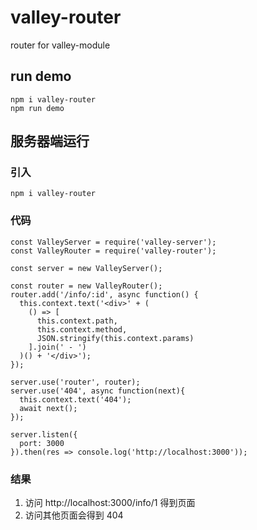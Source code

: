 # valley-router
router for valley-module

## run demo
```
npm i valley-router
npm run demo
```

## 服务器端运行

### 引入
```
npm i valley-router
```

### 代码
```
const ValleyServer = require('valley-server');
const ValleyRouter = require('valley-router');

const server = new ValleyServer();

const router = new ValleyRouter();
router.add('/info/:id', async function() {
  this.context.text('<div>' + (
    () => [
      this.context.path,
      this.context.method,
      JSON.stringify(this.context.params)
    ].join(' - ')
  )() + '</div>');
});

server.use('router', router);
server.use('404', async function(next){
  this.context.text('404');
  await next();
});

server.listen({
  port: 3000
}).then(res => console.log('http://localhost:3000'));
```
### 结果

1. 访问 http://localhost:3000/info/1 得到页面
2. 访问其他页面会得到 404
